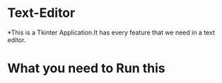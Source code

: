 # Text-Editor
*This is a Tkinter Application.It has every feature that we need in a text editor.

# What you need to Run this
